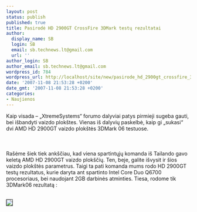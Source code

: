 ```yaml
---
layout: post
status: publish
published: true
title: Pasirodė HD 2900GT CrossFire 3DMark testų rezultatai
author:
  display_name: SB
  login: SB
  email: sb.technews.lt@gmail.com
  url: ''
author_login: SB
author_email: sb.technews.lt@gmail.com
wordpress_id: 784
wordpress_url: http://localhost/site/new/pasirode_hd_2900gt_crossfire_3dmark_testu_rezultatai/
date: '2007-11-08 21:53:28 +0200'
date_gmt: '2007-11-08 21:53:28 +0200'
categories:
- Naujienos
---
```

<p>Kaip visada – „XtremeSystems“ forumo dalyviai patys pirmieji sugeba gauti, bei išbandyti vaizdo plokštes. Vienas iš dalyvių paskelbė, kaip gi „sukasi“ dvi AMD HD 2900GT vaizdo plokštės 3DMark 06 testuose.<br />
<br><br />
<br>Rašėme šiek tiek ankščiau, kad viena spartintųjų komanda iš Tailando gavo keletą AMD HD 2900GT vaizdo plokščių. Ten, beje, galite išvysit ir šios vaizdo plokštės parametrus. Taigi ta pati komanda mums rodo HD 2900GT testų rezultatus, kurie daryta ant spartinto Intel Core Duo Q6700 procesoriaus, bei naudojant 2GB darbinės atminties. Tiesa, rodome tik 3DMark06 rezultatą :<br />
<br>
<div class="imgright"><img src="http://img150.imageshack.us/img150/82/3dm6se7.jpg" border="1"></div>
<p><br></p>
